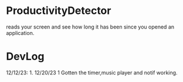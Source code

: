 # ProductivityDetector
reads your screen and see how long it has been since you opened an application.
# DevLog
12/12/23:
1. 
12/20/23
1 Gotten the timer,music player and notif working.
